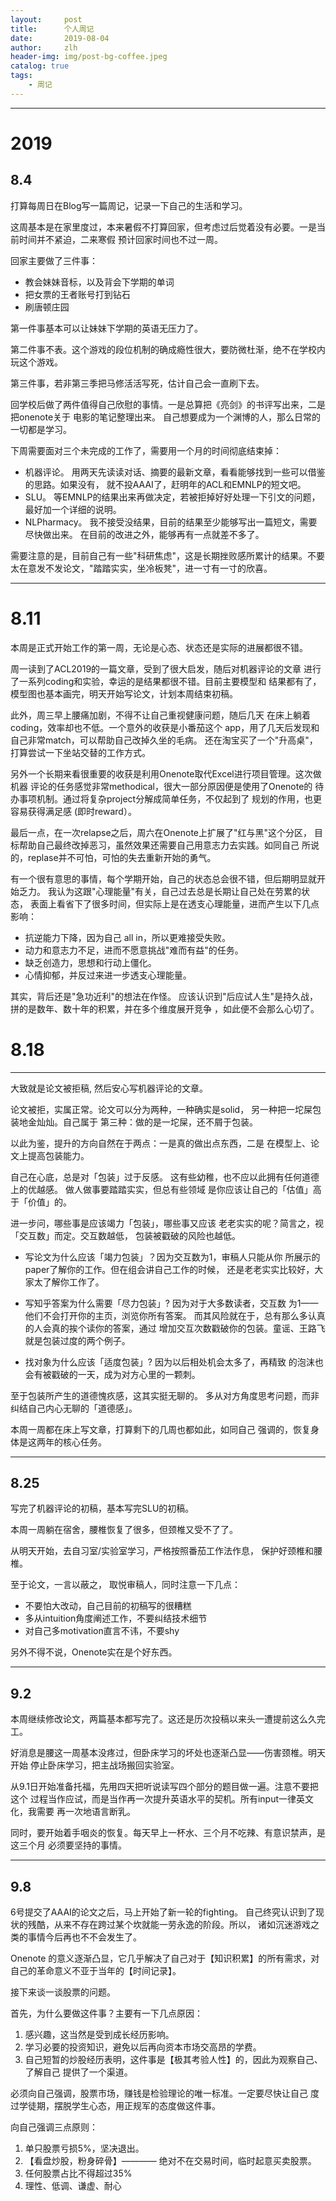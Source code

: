 ```yaml
---
layout:     post
title:      个人周记
date:       2019-08-04
author:     zlh
header-img: img/post-bg-coffee.jpeg
catalog: true
tags:
    - 周记
---
```

---

# 2019

## 8.4

打算每周日在Blog写一篇周记，记录一下自己的生活和学习。

这周基本是在家里度过，本来暑假不打算回家，但考虑过后觉着没有必要。一是当前时间并不紧迫，二来寒假
预计回家时间也不过一周。

回家主要做了三件事：

- 教会妹妹音标，以及背会下学期的单词
- 把女票的王者账号打到钻石
- 刷唐顿庄园

第一件事基本可以让妹妹下学期的英语无压力了。

第二件事不表。这个游戏的段位机制的确成瘾性很大，要防微杜渐，绝不在学校内玩这个游戏。

第三件事，若非第三季把马修活活写死，估计自己会一直刷下去。

回学校后做了两件值得自己欣慰的事情。一是总算把《亮剑》的书评写出来，二是把onenote关于
电影的笔记整理出来。 自己想要成为一个渊博的人，那么日常的一切都是学习。

下周需要面对三个未完成的工作了，需要用一个月的时间彻底结束掉：

- 机器评论。 用两天先读读对话、摘要的最新文章，看看能够找到一些可以借鉴的思路。如果没有，
就不投AAAI了，赶明年的ACL和EMNLP的短文吧。
- SLU。 等EMNLP的结果出来再做决定，若被拒掉好好处理一下引文的问题，最好加一个详细的说明。
- NLPharmacy。 我不接受没结果，目前的结果至少能够写出一篇短文，需要尽快做出来。
在目前的改进之外，能够再有一点就差不多了。

需要注意的是，目前自己有一些"科研焦虑"，这是长期挫败感所累计的结果。不要
太在意发不发论文，"踏踏实实，坐冷板凳"，进一寸有一寸的欣喜。

---

# 8.11

本周是正式开始工作的第一周，无论是心态、状态还是实际的进展都很不错。

周一读到了ACL2019的一篇文章，受到了很大启发，随后对机器评论的文章
进行了一系列coding和实验，幸运的是结果都很不错。目前主要模型和
结果都有了，模型图也基本画完，明天开始写论文，计划本周结束初稿。

此外，周三早上腰痛加剧，不得不让自己重视健康问题，随后几天
在床上躺着coding，效率却也不低。一个意外的收获是小番茄这个
app，用了几天后发现和自己非常match，可以帮助自己改掉久坐的毛病。
还在淘宝买了一个"升高桌"，打算尝试一下坐站交替的工作方式。

另外一个长期来看很重要的收获是利用Onenote取代Excel进行项目管理。这次做机器
评论的任务感觉非常methodical，很大一部分原因便是使用了Onenote的
待办事项机制。通过将复杂project分解成简单任务，不仅起到了
规划的作用，也更容易获得满足感 (即时reward）。

最后一点，在一次relapse之后，周六在Onenote上扩展了"红与黑"这个分区，
目标帮助自己最终改掉恶习，虽然效果还需要自己用意志力去实践。如同自己
所说的，replase并不可怕，可怕的失去重新开始的勇气。


有一个很有意思的事情，每个学期开始，自己的状态总会很不错，但后期明显就开始乏力。
我认为这跟"心理能量"有关，自己过去总是长期让自己处在劳累的状态，
表面上看省下了很多时间，但实际上是在透支心理能量，进而产生以下几点影响：

- 抗逆能力下降，因为自己 all in，所以更难接受失败。
- 动力和意志力不足，进而不愿意挑战"难而有益"的任务。
- 缺乏创造力，思想和行动上僵化。
- 心情抑郁，并反过来进一步透支心理能量。

其实，背后还是"急功近利"的想法在作怪。
应该认识到"后应试人生"是持久战，拼的是数年、数十年的积累，并在多个维度展开竞争
，如此便不会那么心切了。



# 8.18
---
大致就是论文被拒稿, 然后安心写机器评论的文章。


论文被拒，实属正常。论文可以分为两种，一种确实是solid，
另一种把一坨屎包装地金灿灿。自己属于
第三种：做的是一坨屎，还不屑于包装。

以此为鉴，提升的方向自然在于两点：一是真的做出点东西，二是
在模型上、论文上提高包装能力。

自己在心底，总是对「包装」过于反感。
这有些幼稚，也不应以此拥有任何道德上的优越感。
做人做事要踏踏实实，但总有些领域
是你应该让自己的「估值」高于「价值」的。

进一步问，哪些事是应该竭力「包装」，哪些事又应该
老老实实的呢？简言之，视「交互数」而定。交互数越低，
包装被戳破的风险也越低。

- 写论文为什么应该「竭力包装」？因为交互数为1，审稿人只能从你
所展示的paper了解你的工作。但在组会讲自己工作的时候，
还是老老实实比较好，大家太了解你工作了。

- 写知乎答案为什么需要「尽力包装」? 因为对于大多数读者，交互数
为1——他们不会打开你的主页，浏览你所有答案。
而其风险就在于，总有那么多认真的人会真的挨个读你的答案，通过
增加交互次数戳破你的包装。童谣、王路飞就是包装过度的两个例子。

- 找对象为什么应该「适度包装」? 因为以后相处机会太多了，再精致
的泡沫也会有被戳破的一天，成为对方心里的一颗刺。


至于包装所产生的道德愧疚感，这其实挺无聊的。
多从对方角度思考问题，而非纠结自己内心无聊的「道德感」。


本周一周都在床上写文章，打算剩下的几周也都如此，如同自己
强调的，恢复身体是这两年的核心任务。

---


## 8.25


写完了机器评论的初稿，基本写完SLU的初稿。

本周一周躺在宿舍，腰椎恢复了很多，但颈椎又受不了了。

从明天开始，去自习室/实验室学习，严格按照番茄工作法作息，
保护好颈椎和腰椎。

至于论文，一言以蔽之， 取悦审稿人，同时注意一下几点：

- 不要怕大改动，自己目前的初稿写的很糟糕
- 多从intuition角度阐述工作，不要纠结技术细节
- 对自己多motivation直言不讳，不要shy

另外不得不说，Onenote实在是个好东西。

----
## 9.2

本周继续修改论文，两篇基本都写完了。这还是历次投稿以来头一遭提前这么久完工。

好消息是腰这一周基本没疼过，但卧床学习的坏处也逐渐凸显——伤害颈椎。明天开始
停止卧床学习，把主战场搬回实验室。

从9.1日开始准备托福，先用四天把听说读写四个部分的题目做一遍。注意不要把这个
过程当作应试，而是当作再一次提升英语水平的契机。所有input一律英文化，我需要
再一次地语言断乳。

同时，要开始着手咽炎的恢复。每天早上一杯水、三个月不吃辣、有意识禁声，是这三个月
必须要坚持的事情。

----

## 9.8
6号提交了AAAI的论文之后，马上开始了新一轮的fighting。
自己终究认识到了现状的残酷，从来不存在跨过某个坎就能一劳永逸的阶段。所以，
诸如沉迷游戏之类的事情今后再也不不会发生了。

Onenote 的意义逐渐凸显，它几乎解决了自己对于【知识积累】的所有需求，对
自己的革命意义不亚于当年的【时间记录】。

接下来谈一谈股票的问题。

首先，为什么要做这件事？主要有一下几点原因：

1. 感兴趣，这当然是受到成长经历影响。
2. 学习必要的投资知识，避免以后再向资本市场交高昂的学费。
3. 自己短暂的炒股经历表明，这件事是【极其考验人性】的，因此为观察自己、了解自己
提供了一个渠道。

必须向自己强调，股票市场，赚钱是检验理论的唯一标准。一定要尽快让自己
度过学徒期，摆脱学生心态，用正规军的态度做这件事。

向自己强调三点原则：

1. 单只股票亏损5%，坚决退出。
2. 【看盘炒股，粉身碎骨】———— 绝对不在交易时间，临时起意买卖股票。
3. 任何股票占比不得超过35%
4. 理性、低调、谦虚、耐心


